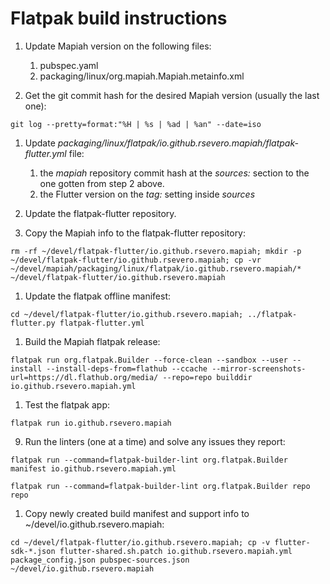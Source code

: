 # Flatpak build instructions

1. Update Mapiah version on the following files:
   1. pubspec.yaml
   2. packaging/linux/org.mapiah.Mapiah.metainfo.xml

2. Get the git commit hash for the desired Mapiah version (usually the last one):
```
git log --pretty=format:"%H | %s | %ad | %an" --date=iso
```

1. Update _packaging/linux/flatpak/io.github.rsevero.mapiah/flatpak-flutter.yml_ file:
   1. the _mapiah_ repository commit hash at the _sources:_ section to the one gotten from step 2 above.
   2. the Flutter version on the _tag:_ setting inside _sources_

2. Update the flatpak-flutter repository.

3. Copy the Mapiah info to the flatpak-flutter repository:
```
rm -rf ~/devel/flatpak-flutter/io.github.rsevero.mapiah; mkdir -p ~/devel/flatpak-flutter/io.github.rsevero.mapiah; cp -vr ~/devel/mapiah/packaging/linux/flatpak/io.github.rsevero.mapiah/* ~/devel/flatpak-flutter/io.github.rsevero.mapiah
```

1. Update the flatpak offline manifest:
```
cd ~/devel/flatpak-flutter/io.github.rsevero.mapiah; ../flatpak-flutter.py flatpak-flutter.yml
```

1. Build the Mapiah flatpak release:
```
flatpak run org.flatpak.Builder --force-clean --sandbox --user --install --install-deps-from=flathub --ccache --mirror-screenshots-url=https://dl.flathub.org/media/ --repo=repo builddir io.github.rsevero.mapiah.yml
```

1. Test the flatpak app:
```
flatpak run io.github.rsevero.mapiah
```

9. Run the linters (one at a time) and solve any issues they report:
```
flatpak run --command=flatpak-builder-lint org.flatpak.Builder manifest io.github.rsevero.mapiah.yml
```
```
flatpak run --command=flatpak-builder-lint org.flatpak.Builder repo repo
```

1.    Copy newly created build manifest and support info to ~/devel/io.github.rsevero.mapiah:
```
cd ~/devel/flatpak-flutter/io.github.rsevero.mapiah; cp -v flutter-sdk-*.json flutter-shared.sh.patch io.github.rsevero.mapiah.yml package_config.json pubspec-sources.json ~/devel/io.github.rsevero.mapiah
```
